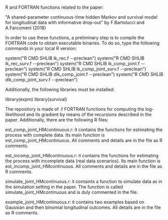 R and FORTRAN functions related to the paper:

"A shared-parameter continuous-time hidden Markov and survival model for longitudinal data with informative drop-out"
by F.Bartolucci and A.Farcomeni (2018)

In order to use these functions, a preliminary step is to compile the
FORTRAN code to obtain executable binaries. To do so, type the
following commands in your local R version:

system("R CMD SHLIB lk_rec.f --preclean")
system("R CMD SHLIB lk_rec_surv.f --preclean")
system("R CMD SHLIB lk_comp_joint.f --preclean")
system("R CMD SHLIB lk_comp_joint_surv.f --preclean")
system("R CMD SHLIB dlk_comp_joint.f --preclean")
system("R CMD SHLIB dlk_comp_joint_surv.f --preclean")

Additionally, the following libraries must be installed:

library(expm)
library(survival)

The repository is made of .f FORTRAN functions for computing the
log-likelihood and its gradient by means of the recursions described
in the paper. Additionally, there are the following R files:

est_comp_joint_HMcontinuous.r: it contains the functions for
estimating the process with complete data. Its main function is
est_comp_joint_HMcontinuous. All comments and details are in the file
as R comments. 

est_incomp_joint_HMcontinuous.r: it contains the functions for
estimating the process with incomplete data (real data scenarios).
Its main function is
est_incomp_joint_HMcontinuous. All comments and details are in the file
as R comments. 

simulate_joint_HMcontinuous.r: it containts a function to simulate
data as in the simulation setting in the paper. The function is called
simulate_joint_HMcontinuous and is duly commented in the file. 

example_joint_HMcontinuous.r: it contains two examples based on
Gaussian and then binomial longitudinal outcomes. All details are in
the file as R comments.


